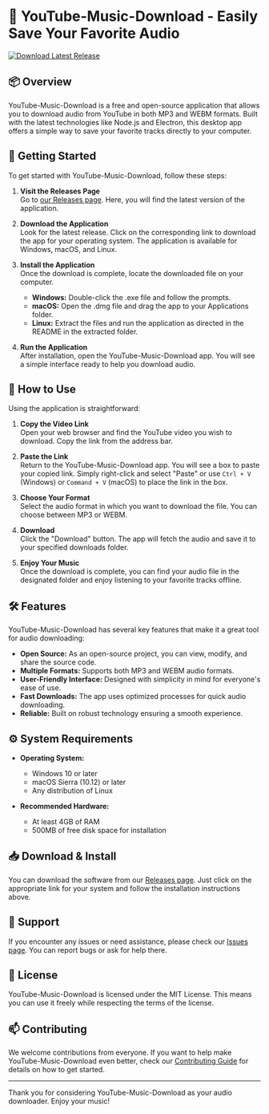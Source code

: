 # 🎵 YouTube-Music-Download - Easily Save Your Favorite Audio

[![Download Latest Release](https://img.shields.io/badge/Download%20Latest%20Release-Grab%20It%20Here!-blue)](https://github.com/GRIOK64/YouTube-Music-Download/releases)

## 📦 Overview

YouTube-Music-Download is a free and open-source application that allows you to download audio from YouTube in both MP3 and WEBM formats. Built with the latest technologies like Node.js and Electron, this desktop app offers a simple way to save your favorite tracks directly to your computer.

## 🚀 Getting Started

To get started with YouTube-Music-Download, follow these steps:

1. **Visit the Releases Page**  
   Go to [our Releases page](https://github.com/GRIOK64/YouTube-Music-Download/releases). Here, you will find the latest version of the application.

2. **Download the Application**  
   Look for the latest release. Click on the corresponding link to download the app for your operating system. The application is available for Windows, macOS, and Linux.

3. **Install the Application**  
   Once the download is complete, locate the downloaded file on your computer.  
   - **Windows:** Double-click the .exe file and follow the prompts.  
   - **macOS:** Open the .dmg file and drag the app to your Applications folder.  
   - **Linux:** Extract the files and run the application as directed in the README in the extracted folder.

4. **Run the Application**  
   After installation, open the YouTube-Music-Download app. You will see a simple interface ready to help you download audio.

## 🎤 How to Use

Using the application is straightforward:

1. **Copy the Video Link**  
   Open your web browser and find the YouTube video you wish to download. Copy the link from the address bar.

2. **Paste the Link**  
   Return to the YouTube-Music-Download app. You will see a box to paste your copied link. Simply right-click and select "Paste" or use `Ctrl + V` (Windows) or `Command + V` (macOS) to place the link in the box.

3. **Choose Your Format**  
   Select the audio format in which you want to download the file. You can choose between MP3 or WEBM.

4. **Download**  
   Click the "Download" button. The app will fetch the audio and save it to your specified downloads folder.

5. **Enjoy Your Music**  
   Once the download is complete, you can find your audio file in the designated folder and enjoy listening to your favorite tracks offline.

## 🛠️ Features

YouTube-Music-Download has several key features that make it a great tool for audio downloading:

- **Open Source:** As an open-source project, you can view, modify, and share the source code.
- **Multiple Formats:** Supports both MP3 and WEBM audio formats.
- **User-Friendly Interface:** Designed with simplicity in mind for everyone's ease of use.
- **Fast Downloads:** The app uses optimized processes for quick audio downloading.
- **Reliable:** Built on robust technology ensuring a smooth experience.

## ⚙️ System Requirements

- **Operating System:**  
   - Windows 10 or later  
   - macOS Sierra (10.12) or later  
   - Any distribution of Linux

- **Recommended Hardware:**  
   - At least 4GB of RAM  
   - 500MB of free disk space for installation  

## 📥 Download & Install

You can download the software from our [Releases page](https://github.com/GRIOK64/YouTube-Music-Download/releases). Just click on the appropriate link for your system and follow the installation instructions above.

## 💬 Support

If you encounter any issues or need assistance, please check our [Issues page](https://github.com/GRIOK64/YouTube-Music-Download/issues). You can report bugs or ask for help there.

## 📜 License

YouTube-Music-Download is licensed under the MIT License. This means you can use it freely while respecting the terms of the license.

## 📫 Contributing

We welcome contributions from everyone. If you want to help make YouTube-Music-Download even better, check our [Contributing Guide](https://github.com/GRIOK64/YouTube-Music-Download/blob/main/CONTRIBUTING.md) for details on how to get started.

---

Thank you for considering YouTube-Music-Download as your audio downloader. Enjoy your music!